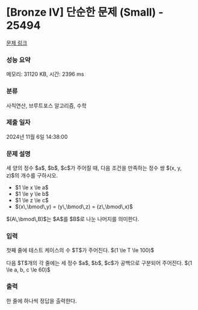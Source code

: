 # [Bronze IV] 단순한 문제 (Small) - 25494 

[문제 링크](https://www.acmicpc.net/problem/25494) 

### 성능 요약

메모리: 31120 KB, 시간: 2396 ms

### 분류

사칙연산, 브루트포스 알고리즘, 수학

### 제출 일자

2024년 11월 6일 14:38:00

### 문제 설명

<p>세 양의 정수 $a$, $b$, $c$가 주어질 때, 다음 조건을 만족하는 정수 쌍 $(x, y, z)$의 개수를 구하시오.</p>

<ul>
	<li>$1 \le x \le a$</li>
	<li>$1 \le y \le b$</li>
	<li>$1 \le z \le c$</li>
	<li>$(x\,\bmod\,y) = (y\,\bmod\,z) = (z\,\bmod\,x)$</li>
</ul>

<p>$(A\,\bmod\,B)$는 $A$를 $B$로 나눈 나머지를 의미한다.</p>

### 입력 

 <p>첫째 줄에 테스트 케이스의 수 $T$가 주어진다. $(1 \le T \le 100)$</p>

<p>다음 $T$개의 각 줄에는 세 정수 $a$, $b$, $c$가 공백으로 구분되어 주어진다. $(1 \le a, b, c \le 60)$</p>

### 출력 

 <p>한 줄에 하나씩 정답을 출력한다.</p>

